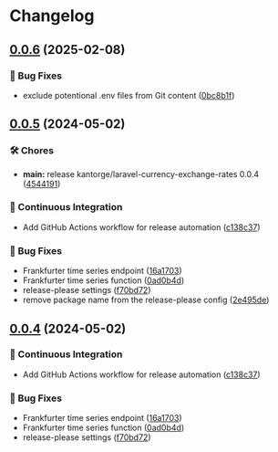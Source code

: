 # Changelog

## [0.0.6](https://github.com/kantorge/laravel-currency-exchange-rates/compare/v0.0.5...v0.0.6) (2025-02-08)


### 🐛 Bug Fixes

* exclude potentional .env files from Git content ([0bc8b1f](https://github.com/kantorge/laravel-currency-exchange-rates/commit/0bc8b1f054380c588a782f452f9a1f02d6796161))

## [0.0.5](https://github.com/kantorge/laravel-currency-exchange-rates/compare/v0.0.4...v0.0.5) (2024-05-02)


### 🛠️ Chores

* **main:** release kantorge/laravel-currency-exchange-rates 0.0.4 ([4544191](https://github.com/kantorge/laravel-currency-exchange-rates/commit/4544191229a8a19e50c265efcd268f44803badb9))


### 🎡 Continuous Integration

* Add GitHub Actions workflow for release automation ([c138c37](https://github.com/kantorge/laravel-currency-exchange-rates/commit/c138c3714e161e4ac04103a816bc09e3f12a5e0f))


### 🐛 Bug Fixes

* Frankfurter time series endpoint ([16a1703](https://github.com/kantorge/laravel-currency-exchange-rates/commit/16a170350d52217965a6207820030f5fe6f8c4cc))
* Frankfurter time series function ([0ad0b4d](https://github.com/kantorge/laravel-currency-exchange-rates/commit/0ad0b4d1db518f70710c9f90eb36768aecb9fab5))
* release-please settings ([f70bd72](https://github.com/kantorge/laravel-currency-exchange-rates/commit/f70bd72ee085464758cd52bde70f748ea06ac2a7))
* remove package name from the release-please config ([2e495de](https://github.com/kantorge/laravel-currency-exchange-rates/commit/2e495dea26252d6e6339c6725314ecba75f70704))

## [0.0.4](https://github.com/kantorge/laravel-currency-exchange-rates/compare/kantorge/laravel-currency-exchange-rates-v0.0.3...kantorge/laravel-currency-exchange-rates-v0.0.4) (2024-05-02)


### 🎡 Continuous Integration

* Add GitHub Actions workflow for release automation ([c138c37](https://github.com/kantorge/laravel-currency-exchange-rates/commit/c138c3714e161e4ac04103a816bc09e3f12a5e0f))


### 🐛 Bug Fixes

* Frankfurter time series endpoint ([16a1703](https://github.com/kantorge/laravel-currency-exchange-rates/commit/16a170350d52217965a6207820030f5fe6f8c4cc))
* Frankfurter time series function ([0ad0b4d](https://github.com/kantorge/laravel-currency-exchange-rates/commit/0ad0b4d1db518f70710c9f90eb36768aecb9fab5))
* release-please settings ([f70bd72](https://github.com/kantorge/laravel-currency-exchange-rates/commit/f70bd72ee085464758cd52bde70f748ea06ac2a7))
